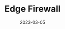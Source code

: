 ---
title: "Edge Firewall"
linkTitle: "Firewall"
weight: 500
date: 2023-03-05
description: >
  Verwaltung der Edge Firewall des Edge Gateways
---